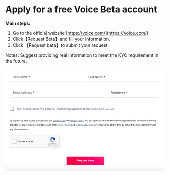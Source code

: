 # Apply for a free Voice Beta account

**Main steps:**

1. Go to the official website [https://voice.com/](https://voice.com/)
2. Click【Request Beta】and fill your information.&#x20;
3. Click 【Request beta】to submit your request.

Notes: Suggest providing real information to meet the KYC requirement in the future.

![](../../.gitbook/assets/image.png)

